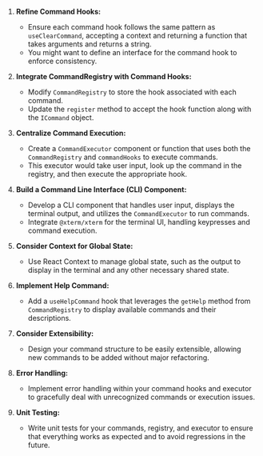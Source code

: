 
1. **Refine Command Hooks:**
   - Ensure each command hook follows the same pattern as `useClearCommand`, accepting a context and returning a function that takes arguments and returns a string.
   - You might want to define an interface for the command hook to enforce consistency.

2. **Integrate CommandRegistry with Command Hooks:**
   - Modify `CommandRegistry` to store the hook associated with each command.
   - Update the `register` method to accept the hook function along with the `ICommand` object.

3. **Centralize Command Execution:**
   - Create a `CommandExecutor` component or function that uses both the `CommandRegistry` and `commandHooks` to execute commands.
   - This executor would take user input, look up the command in the registry, and then execute the appropriate hook.

4. **Build a Command Line Interface (CLI) Component:**
   - Develop a CLI component that handles user input, displays the terminal output, and utilizes the `CommandExecutor` to run commands.
   - Integrate `@xterm/xterm` for the terminal UI, handling keypresses and command execution.

5. **Consider Context for Global State:**
   - Use React Context to manage global state, such as the output to display in the terminal and any other necessary shared state.

6. **Implement Help Command:**
   - Add a `useHelpCommand` hook that leverages the `getHelp` method from `CommandRegistry` to display available commands and their descriptions.

7. **Consider Extensibility:**
   - Design your command structure to be easily extensible, allowing new commands to be added without major refactoring.

8. **Error Handling:**
   - Implement error handling within your command hooks and executor to gracefully deal with unrecognized commands or execution issues.

9. **Unit Testing:**
   - Write unit tests for your commands, registry, and executor to ensure that everything works as expected and to avoid regressions in the future.